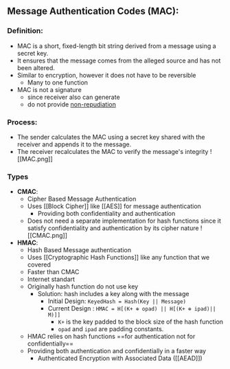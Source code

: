 ## Message Authentication Codes (MAC):
### Definition: 
- MAC is a short, fixed-length bit string derived from a message using a secret key.
- It ensures that the message comes from the alleged source and has not been altered.
- Similar to encryption, however it does not have to be reversible
	- Many to one function
- MAC is not a signature
	- since receiver also can generate
	- do not provide [non-repudiation](https://www.cryptomathic.com/products/authentication-signing/digital-signatures-faqs/what-is-non-repudiation#:~:text=Non%2Drepudiation%20is%20the%20assurance,origin%20and%20integrity%20of%20data.)
### Process: 
- The sender calculates the MAC using a secret key shared with the receiver and appends it to the message. 
- The receiver recalculates the MAC to verify the message's integrity
![[MAC.png]]
### Types
- **CMAC**: 
	- Cipher Based Message Authentication
	- Uses [[Block Cipher]] like [[AES]]  for message authentication
		- Providing both confidentiality and authentication
	- Does not need a separate implementation for hash functions since it satisfy confidentiality and authentication by its cipher nature
	![[CMAC.png]]
- **HMAC**: 
	- Hash Based Message authentication
	-  Uses [[Cryptographic Hash Functions]] like any function that we covered
	- Faster than CMAC 
	- Internet standart
	- Originally hash function do not use key
		- Solution: hash includes a key along with the message
			- Initial Design: `KeyedHash = Hash(Key || Message)`
			- Current Design : `HMAC = H[(K+ ⊕ opad) || H[(K+ ⊕ ipad)|| M)]]`
				- `K+` is the key padded to the block size of the hash function
				- `opad` and `ipad` are padding constants.
	- HMAC relies on hash functions ==for authentication not for confidentially==
	- Providing both authentication and confidentially in a faster way
		- Authenticated Encryption with Associated Data ([[AEAD]])
